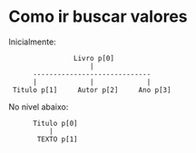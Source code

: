 # Como ir buscar valores
Inicialmente: 
~~~
                Livro p[0]
                    |
      -----------------------------
      |             |             |
 Titulo p[1]     Autor p[2]     Ano p[3]
~~~
No nivel abaixo:
~~~
      Titulo p[0]
          |
       TEXTO p[1]
~~~